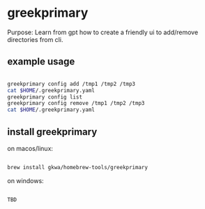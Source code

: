 # greekprimary

Purpose:
Learn from gpt how to create a friendly ui to add/remove directories from cli.

## example usage

```bash

greekprimary config add /tmp1 /tmp2 /tmp3
cat $HOME/.greekprimary.yaml
greekprimary config list
greekprimary config remove /tmp1 /tmp2 /tmp3
cat $HOME/.greekprimary.yaml

```

## install greekprimary


on macos/linux:
```bash

brew install gkwa/homebrew-tools/greekprimary

```


on windows:

```powershell

TBD

```
